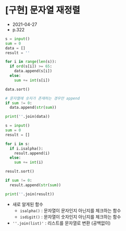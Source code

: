# [구현] 문자열 재정렬

- 2021-04-27
- p.322

```python
s = input()
sum = 0
data = []
result = ''

for i in range(len(s)):
  if ord(s[i]) >= 65:
    data.append(s[i])
  else:
    sum += int(s[i])

data.sort()

# 문자열에 숫자가 존재하는 경우만 append
if sum != 0:
  data.append(str(sum))

print(''.join(data))
```

```python
s = input()
sum = 0
result = []

for i in s:
  if i.isalpha():
    result.append(i)
  else:
    sum += int(i)

result.sort()

if sum != 0:
  result.append(str(sum))

print(''.join(result))
```

- 새로 알게된 함수
    - `isalpha()` : 문자열이 문자인지 아닌지를 체크하는 함수
    - `isdigit()` : 문자열이 숫자인지 아닌지를 체크하는 함수
- `''.join(list)'` : 리스트를 문자열로 변환 (공백없이)
